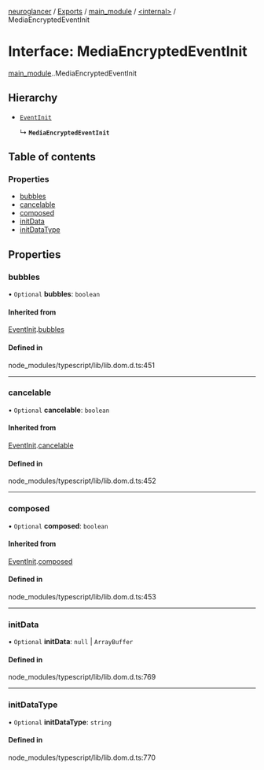 [neuroglancer](../README.md) / [Exports](../modules.md) / [main\_module](../modules/main_module.md) / [<internal\>](../modules/main_module._internal_.md) / MediaEncryptedEventInit

# Interface: MediaEncryptedEventInit

[main_module](../modules/main_module.md).[<internal>](../modules/main_module._internal_.md).MediaEncryptedEventInit

## Hierarchy

- [`EventInit`](main_module._internal_.EventInit.md)

  ↳ **`MediaEncryptedEventInit`**

## Table of contents

### Properties

- [bubbles](main_module._internal_.MediaEncryptedEventInit.md#bubbles)
- [cancelable](main_module._internal_.MediaEncryptedEventInit.md#cancelable)
- [composed](main_module._internal_.MediaEncryptedEventInit.md#composed)
- [initData](main_module._internal_.MediaEncryptedEventInit.md#initdata)
- [initDataType](main_module._internal_.MediaEncryptedEventInit.md#initdatatype)

## Properties

### bubbles

• `Optional` **bubbles**: `boolean`

#### Inherited from

[EventInit](main_module._internal_.EventInit.md).[bubbles](main_module._internal_.EventInit.md#bubbles)

#### Defined in

node_modules/typescript/lib/lib.dom.d.ts:451

___

### cancelable

• `Optional` **cancelable**: `boolean`

#### Inherited from

[EventInit](main_module._internal_.EventInit.md).[cancelable](main_module._internal_.EventInit.md#cancelable)

#### Defined in

node_modules/typescript/lib/lib.dom.d.ts:452

___

### composed

• `Optional` **composed**: `boolean`

#### Inherited from

[EventInit](main_module._internal_.EventInit.md).[composed](main_module._internal_.EventInit.md#composed)

#### Defined in

node_modules/typescript/lib/lib.dom.d.ts:453

___

### initData

• `Optional` **initData**: ``null`` \| `ArrayBuffer`

#### Defined in

node_modules/typescript/lib/lib.dom.d.ts:769

___

### initDataType

• `Optional` **initDataType**: `string`

#### Defined in

node_modules/typescript/lib/lib.dom.d.ts:770

